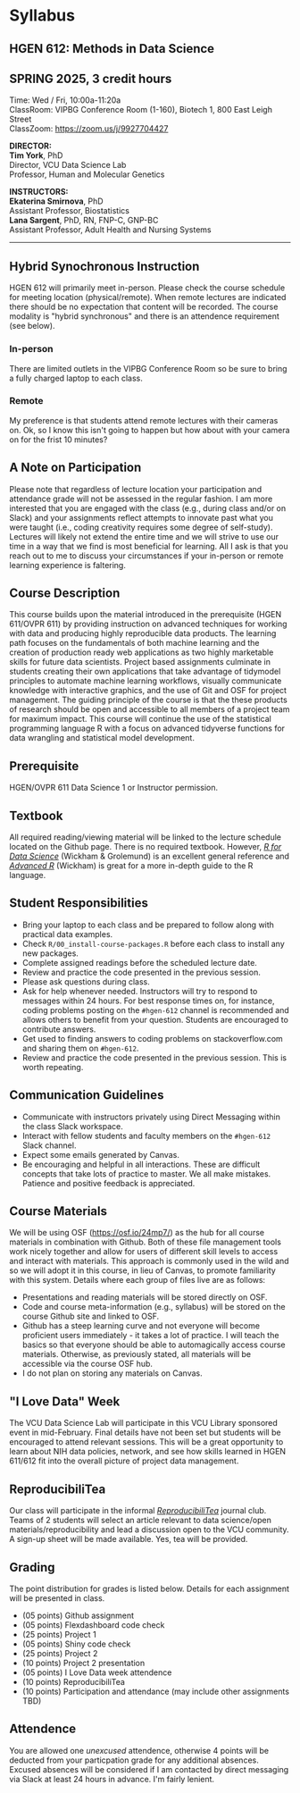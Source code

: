 # Syllabus
## HGEN 612: Methods in Data Science
## SPRING 2025, 3 credit hours

Time: Wed / Fri, 10:00a-11:20a  
ClassRoom: VIPBG Conference Room (1-160), Biotech 1, 800 East Leigh Street  
ClassZoom: https://zoom.us/j/9927704427  

**DIRECTOR:**  
**Tim York**, PhD  
Director, VCU Data Science Lab  
Professor, Human and Molecular Genetics  

**INSTRUCTORS:**  
**Ekaterina Smirnova**, PhD  
Assistant Professor, Biostatistics  
**Lana Sargent**, PhD, RN, FNP-C, GNP-BC  
Assistant Professor, Adult Health and Nursing Systems  

- - -

## Hybrid Synochronous Instruction
HGEN 612 will primarily meet in-person. Please check the course schedule for meeting location (physical/remote). When remote lectures are indicated there should be no expectation that content will be recorded. The course modality is "hybrid synchronous" and there is an attendence requirement (see below).


### In-person
There are limited outlets in the VIPBG Conference Room so be sure to bring a fully charged laptop to each class.


### Remote
My preference is that students attend remote lectures with their cameras on. Ok, so I know this isn't going to happen but how about with your camera on for the frist 10 minutes?  


## A Note on Participation
Please note that regardless of lecture location your participation and attendance grade will not be assessed in the regular fashion. I am more interested that you are engaged with the class (e.g., during class and/or on Slack) and your assignments reflect attempts to innovate past what you were taught (i.e., coding creativity requires some degree of self-study). Lectures will likely not extend the entire time and we will strive to use our time in a way that we find is most beneficial for learning. All I ask is that you reach out to me to discuss your circumstances if your in-person or remote learning experience is faltering.  


## Course Description
This course builds upon the material introduced in the prerequisite (HGEN 611/OVPR 611) by providing instruction on advanced techniques for working with data and producing highly reproducible data products. The learning path focuses on the fundamentals of both machine learning and the creation of production ready web applications as two highly marketable skills for future data scientists. Project based assignments culminate in students creating their own applications that take advantage of tidymodel principles to automate machine learning workflows, visually communicate knowledge with interactive graphics, and the use of Git and OSF for project management. The guiding principle of the course is that the these products of research should be open and accessible to all members of a project team for maximum impact. This course will continue the use of the statistical programming language R with a focus on advanced tidyverse functions for data wrangling and statistical model development.  


## Prerequisite
HGEN/OVPR 611 Data Science 1 or Instructor permission.  


## Textbook
All required reading/viewing material will be linked to the lecture schedule located on the Github page. There is no required textbook. However, [*R for Data Science*][101] (Wickham & Grolemund) is an excellent general reference and [*Advanced R*][102] (Wickham) is great for a more in-depth guide to the R language.  


## Student Responsibilities
  - Bring your laptop to each class and be prepared to follow along with practical data examples.
  - Check `R/00_install-course-packages.R` before each class to install any new packages.
  - Complete assigned readings before the scheduled lecture date.  
  - Review and practice the code presented in the previous session.  
  - Please ask questions during class.
  - Ask for help whenever needed. Instructors will try to respond to messages within 24 hours. For best response times on, for instance, coding problems posting on the `#hgen-612` channel is recommended and allows others to benefit from your question. Students are encouraged to contribute answers.
  - Get used to finding answers to coding problems on stackoverflow.com and sharing them on `#hgen-612`.
  - Review and practice the code presented in the previous session. This is worth repeating.
  
  
## Communication Guidelines
  - Communicate with instructors privately using Direct Messaging within the class Slack workspace.  
  - Interact with fellow students and faculty members on the `#hgen-612` Slack channel.
  - Expect some emails generated by Canvas.
  - Be encouraging and helpful in all interactions. These are difficult concepts that take lots of practice to master. We all make mistakes. Patience and positive feedback is appreciated.


## Course Materials
We will be using OSF (https://osf.io/24mp7/) as the hub for all course materials in combination with Github. Both of these file management tools work nicely together and allow for users of different skill levels to access and interact with materials. This approach is commonly used in the wild and so we will adopt it in this course, in lieu of Canvas, to promote familiarity with this system. Details where each group of files live are as follows:  

  - Presentations and reading materials will be stored directly on OSF.  
  - Code and course meta-information (e.g., syllabus) will be stored on the course Github site and linked to OSF.
  - Github has a steep learning curve and not everyone will become proficient users immediately - it takes a lot of practice. I will teach the basics so that everyone should be able to automagically access course materials. Otherwise, as previously stated, all materials will be accessible via the course OSF hub.
  - I do not plan on storing any materials on Canvas.


## "I Love Data" Week
The VCU Data Science Lab will participate in this VCU Library sponsored event in mid-February. Final details have not been set but students will be encouraged to attend relevant sessions. This will be a great opportunity to learn about NIH data policies, network, and see how skills learned in HGEN 611/612 fit into the overall picture of project data management.  

## ReproducibiliTea
Our class will participate in the informal [*ReproducibiliTea*][104] journal club. Teams of 2 students will select an article relevant to data science/open materials/reproducibility and lead a discussion open to the VCU community.  A sign-up sheet will be made available. Yes, tea will be provided.  

## Grading
The point distribution for grades is listed below. Details for each assignment will be presented in class.    

  - (05 points) Github assignment
  - (05 points) Flexdashboard code check
  - (25 points) Project 1  
  - (05 points) Shiny code check  
  - (25 points) Project 2  
  - (10 points) Project 2 presentation  
  - (05 points) I Love Data week attendence  
  - (10 points) ReproducibiliTea
  - (10 points) Participation and attendance (may include other assignments TBD)  

## Attendence
You are allowed one *unexcused* attendence, otherwise 4 points will be deducted from your particpation grade for any additional absences. Excused absences will be considered if I am contacted by direct messaging via Slack at least 24 hours in advance. I'm fairly lenient.  


[101]: https://r4ds.had.co.nz/                                                      "R for Data Science"
[102]: https://adv-r.hadley.nz/index.html                                           "Advanced R"
[103]: https://drive.google.com/drive/u/1/folders/1MkRa0tkXwMVP1An9rCB4ijF6IZPkogWv "Course Lectures"
[104]: https://reproducibilitea.org/                                                "ReproducibiliTea"
